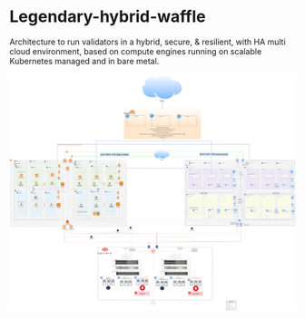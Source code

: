 # Legendary-hybrid-waffle

Architecture to run validators in a hybrid, secure, & resilient, with HA multi cloud environment, based on compute engines running on scalable Kubernetes managed and in bare metal.

![Architecture](./img/Nethermind-Architecture-poc.drawio.png)